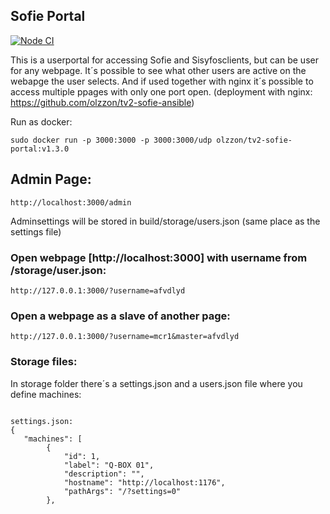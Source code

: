 ## Sofie Portal 

[![Node CI](https://github.com/tv2/sofie-portal/actions/workflows/deploy-image.yml/badge.svg)](https://github.com/tv2/sofie-portal/actions/workflows/deploy-image.yml)

This is a userportal for accessing Sofie and Sisyfosclients, but can be user for any webpage.
It´s possible to see what other users are active on the webapge the user selects. And if used together with nginx it´s possible to access multiple ppages with only one port open. 
(deployment with nginx: https://github.com/olzzon/tv2-sofie-ansible)


Run as docker:
```
sudo docker run -p 3000:3000 -p 3000:3000/udp olzzon/tv2-sofie-portal:v1.3.0
```

## Admin Page:

```
http://localhost:3000/admin
```
Adminsettings will be stored in build/storage/users.json (same place as the settings file)
 
### Open webpage [http://localhost:3000] with username from /storage/user.json:
```
http://127.0.0.1:3000/?username=afvdlyd
```

### Open a webpage as a slave of another page:
```
http://127.0.0.1:3000/?username=mcr1&master=afvdlyd
```


### Storage files:

In storage folder there´s a settings.json and a users.json file where you define machines:
```

settings.json:
{
   "machines": [
        {
            "id": 1,
            "label": "Q-BOX 01",
            "description": "",
            "hostname": "http://localhost:1176",
            "pathArgs": "/?settings=0"
        },
```
